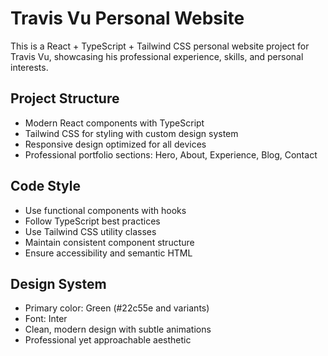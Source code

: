<!-- Use this file to provide workspace-specific custom instructions to Copilot. For more details, visit https://code.visualstudio.com/docs/copilot/copilot-customization#_use-a-githubcopilotinstructionsmd-file -->

# Travis Vu Personal Website

This is a React + TypeScript + Tailwind CSS personal website project for Travis Vu, showcasing his professional experience, skills, and personal interests.

## Project Structure
- Modern React components with TypeScript
- Tailwind CSS for styling with custom design system
- Responsive design optimized for all devices
- Professional portfolio sections: Hero, About, Experience, Blog, Contact

## Code Style
- Use functional components with hooks
- Follow TypeScript best practices
- Use Tailwind CSS utility classes
- Maintain consistent component structure
- Ensure accessibility and semantic HTML

## Design System
- Primary color: Green (#22c55e and variants)
- Font: Inter
- Clean, modern design with subtle animations
- Professional yet approachable aesthetic
